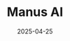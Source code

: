 ---  
layout: startup_page  
title: "Manus AI"  
id: "manus.im"  
permalink: "/manusaimanus.im04252025/"  
website: "https://manus.im/"  
funding_round: ""  
funding_amount: "$75M"  
investors: "Benchmark, Tencent, HSG"  
about: "Manus AI develops tools related to AI agents, offering a general AI agent capable of completing various tasks. They have launched paid subscription plans ranging from $39 to $199 per month and are expanding into new markets."  
markets: "AI"  
hq: "Beijing, Beijing, China"  
founded_year: "2023"  
linkedin: "https://www.linkedin.com/company/manus-im"  
twitter: "https://twitter.com/hey_im_monica"  
instagram: ""  
facebook: "https://www.facebook.com/monicagpt"  
crunchbase: "https://www.crunchbase.com/organization/manus-ai"  
pitchbook: "https://pitchbook.com/profiles/company/533115-91"  

date_display: "25-Apr-2025"  
date: "2025-04-25"

# SEO Optimization  
meta_title: "Manus AI -  Funding ($75M)"  
meta_description: "Manus AI, Manus AI develops tools related to AI agents, offering a general AI agent capable of completing various tasks. They have launched paid subscription pl..."  
meta_keywords: "Manus AI, AI,  funding"  
canonical_url: "https://startup.projectstartups.com/manusaimanus.im04252025/"  
---